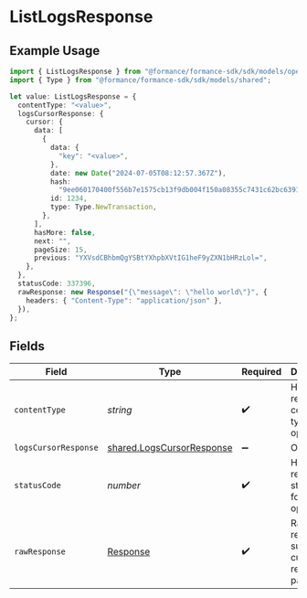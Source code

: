 # ListLogsResponse

## Example Usage

```typescript
import { ListLogsResponse } from "@formance/formance-sdk/sdk/models/operations";
import { Type } from "@formance/formance-sdk/sdk/models/shared";

let value: ListLogsResponse = {
  contentType: "<value>",
  logsCursorResponse: {
    cursor: {
      data: [
        {
          data: {
            "key": "<value>",
          },
          date: new Date("2024-07-05T08:12:57.367Z"),
          hash:
            "9ee060170400f556b7e1575cb13f9db004f150a08355c7431c62bc639166431e",
          id: 1234,
          type: Type.NewTransaction,
        },
      ],
      hasMore: false,
      next: "",
      pageSize: 15,
      previous: "YXVsdCBhbmQgYSBtYXhpbXVtIG1heF9yZXN1bHRzLol=",
    },
  },
  statusCode: 337396,
  rawResponse: new Response("{\"message\": \"hello world\"}", {
    headers: { "Content-Type": "application/json" },
  }),
};
```

## Fields

| Field                                                                         | Type                                                                          | Required                                                                      | Description                                                                   |
| ----------------------------------------------------------------------------- | ----------------------------------------------------------------------------- | ----------------------------------------------------------------------------- | ----------------------------------------------------------------------------- |
| `contentType`                                                                 | *string*                                                                      | :heavy_check_mark:                                                            | HTTP response content type for this operation                                 |
| `logsCursorResponse`                                                          | [shared.LogsCursorResponse](../../../sdk/models/shared/logscursorresponse.md) | :heavy_minus_sign:                                                            | OK                                                                            |
| `statusCode`                                                                  | *number*                                                                      | :heavy_check_mark:                                                            | HTTP response status code for this operation                                  |
| `rawResponse`                                                                 | [Response](https://developer.mozilla.org/en-US/docs/Web/API/Response)         | :heavy_check_mark:                                                            | Raw HTTP response; suitable for custom response parsing                       |